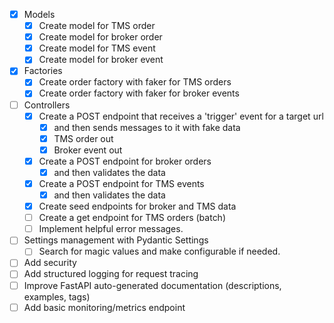 - [x] Models
  - [x] Create model for TMS order
  - [x] Create model for broker order
  - [x] Create model for TMS event
  - [x] Create model for broker event
- [x] Factories
  - [x] Create order factory with faker for TMS orders
  - [x] Create order factory with faker for broker events
- [ ] Controllers
  - [x] Create a POST endpoint that receives a 'trigger' event for a target url
    - [x] and then sends messages to it with fake data
    - [x] TMS order out
    - [x] Broker event out  
  - [x] Create a POST endpoint for broker orders
    - [x] and then validates the data
  - [x] Create a POST endpoint for TMS events
    - [x] and then validates the data
  - [x] Create seed endpoints for broker and TMS data
  - [ ] Create a get endpoint for TMS orders (batch)
  - [ ] Implement helpful error messages.
- [ ] Settings management with Pydantic Settings
  - [ ] Search for magic values and make configurable if needed.
- [ ] Add security
- [ ] Add structured logging for request tracing
- [ ] Improve FastAPI auto-generated documentation (descriptions, examples, tags)
- [ ] Add basic monitoring/metrics endpoint
